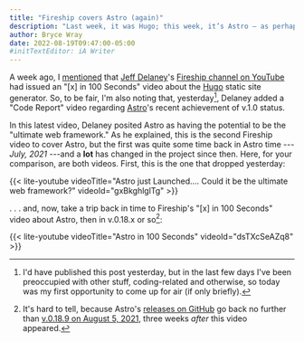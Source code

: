 ```yaml
---
title: "Fireship covers Astro (again)"
description: "Last week, it was Hugo; this week, it’s Astro — as perhaps the “ultimate web framework.”"
author: Bryce Wray
date: 2022-08-19T09:47:00-05:00
#initTextEditor: iA Writer
---
```


A week ago, I [mentioned](/posts/2022/08/fireship-100-seconds-hugo-video/) that [Jeff Delaney](https://twitter.com/JeffDelaney23)'s [Fireship channel on YouTube](https://www.youtube.com/c/Fireship) had issued an "[x] in 100 Seconds" video about the [Hugo](https://gohugo.io) static site generator. So, to be fair, I'm also noting that, yesterday[^away], Delaney added a "Code Report" video regarding [Astro](https://astro.build)'s recent achievement of v.1.0 status.

In this latest video, Delaney posited Astro as having the potential to be the "ultimate web framework." As he explained, this is the second Fireship video to cover Astro, but the first was quite some time back in Astro time --- *July, 2021* ---and a **lot** has changed in the project since then. Here, for your comparison, are both videos. First, this is the one that dropped yesterday:

[^away]: I'd have published this post yesterday, but in the last few days I've been preoccupied with other stuff, coding-related and otherwise, so today was my first opportunity to come up for air (if only briefly).

{{< lite-youtube videoTitle="Astro just Launched.... Could it be the ultimate web framework?" videoId="gxBkghlglTg" >}}

. . . and, now, take a trip back in time to Fireship's "[x] in 100 Seconds" video about Astro, then in v.0.18.x or so[^early]:

[^early]: It's hard to tell, because Astro's [releases on GitHub](https://github.com/withastro/astro/releases) go back no further than [v.0.18.9 on August 5, 2021](https://github.com/withastro/astro/releases/tag/astro%400.18.9), three weeks *after* this video appeared.

{{< lite-youtube videoTitle="Astro in 100 Seconds" videoId="dsTXcSeAZq8" >}}
